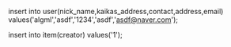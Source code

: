 insert into user(nick_name,kaikas_address,contact,address,email) values('algml','asdf','1234','asdf','asdf@naver.com');

insert into item(creator) values('1');

